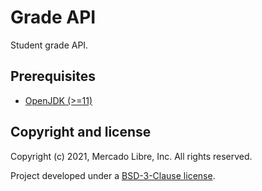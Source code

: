 # Grade API

Student grade API.

## Prerequisites

* [OpenJDK (>=11)](https://openjdk.java.net)

## Copyright and license

Copyright (c) 2021, Mercado Libre, Inc. All rights reserved.

Project developed under a [BSD-3-Clause license](LICENSE.md).

